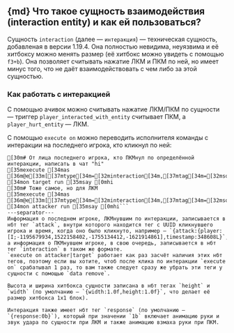 ## {md} Что такое сущность взаимодействия (interaction entity) и как ей пользоваться?
Сущность `interaction` (далее — `интеракция`) — техническая сущность, добавленая в версии 1.19.4. Она полностью невидима, неуязвима и её хитбоксу можно менять размер (её хитбокс можно увидеть с помощью `f3+b`). Она позволяет считывать нажатие ЛКМ и ПКМ по ней, но имеет минус того, что не даёт взаимодействовать с чем либо за этой сущностью.

### Как работать с интеракцией
С помощью ачивок можно считывать нажатие ЛКМ/ПКМ по сущности — триггер `player_interacted_with_entity` считывает ПКМ, а `player_hurt_entity` — ЛКМ.

С помощью `execute on` можно переводить исполнителя команды с интеракции на последнего игрока, кто кликнул по ней:
```ansi
[30m# От лица последнего игрока, кто ПКМнул по определённой интеракции, написать в чат "hi"
[35mexecute [34mas [36m@e[33m[[37mtype[34m=[32minteraction[34m,[37mtag[34m=[32msome_tag[33m] [34mon target run [35msay [0mhi
[30m# Тоже самое, но для ЛКМ
[35mexecute [34mas [36m@e[33m[[37mtype[34m=[32minteraction[34m,[37mtag[34m=[32msome_tag[33m] [34mon attacker run [35msay [0mhi```
---separator---
Информация о последнем игроке, ЛКМнувшим по интеракции, записывается в нбт тег `attack`, внутри которого находится тег с UUID кликнувшего игрока и время, когда оно было кликнуто, например — `{attack:{player:[I;-1195679934,1522158402,-1755134412,-1621914861],timestamp:348608L}`, а информация о ПКМнувшем игроке, в свою очередь, записывается в нбт тег `interaction` в таком же формате.
`execute on attacker|target` работает как раз засчёт наличия этих нбт тегов, поэтому если вы хотите, чтоб после клика по интеракции `execute on` срабатывал 1 раз, то вам также следует сразу же убрать эти теги у сущности с помощью `data remove`.

Высота и ширина хитбокса сущности записана в нбт тегах `height` и `width` (по умолчанию — `{width:1.0f,height:1.0f}`, что делает её размер хитбокса 1х1 блок).

Интеракция также имеет нбт тег `response` (по умолчанию — `{response:0b}`), который при значении `1b` включает анимацию руки и звук удара по сущности при ЛКМ и также анимацию взмаха руки при ПКМ.